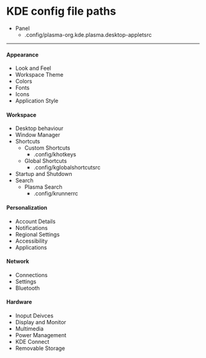 # KDE config file paths
* Panel
  * .config/plasma-org.kde.plasma.desktop-appletsrc


---
#### Appearance
   * Look and Feel
   * Workspace Theme
   * Colors
   * Fonts
   * Icons
   * Application Style
#### Workspace
   * Desktop behaviour
   * Window Manager
   * Shortcuts
      * Custom Shortcuts
         * .config/khotkeys
      * Global Shortcuts
         * .config/kglobalshortcutsrc
   * Startup and Shutdown
   * Search
      * Plasma Search
         * .config/krunnerrc
#### Personalization
   * Account Details
   * Notifications
   * Regional Settings
   * Accessibility
   * Applications
#### Network
   * Connections
   * Settings
   * Bluetooth
#### Hardware
   * Inoput Deivces
   * Display and Monitor
   * Multimedia
   * Power Management
   * KDE Connect
   * Removable Storage
